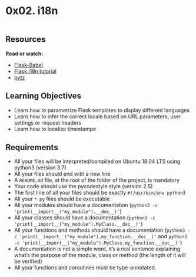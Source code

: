 # 0x02. i18n

<div class="panel-body">
    <p><img src="https://s3.amazonaws.com/alx-intranet.hbtn.io/uploads/medias/2020/1/91e1c50322b2428428f9.jpeg?X-Amz-Algorithm=AWS4-HMAC-SHA256&amp;X-Amz-Credential=AKIARDDGGGOUSBVO6H7D%2F20240207%2Fus-east-1%2Fs3%2Faws4_request&amp;X-Amz-Date=20240207T150652Z&amp;X-Amz-Expires=86400&amp;X-Amz-SignedHeaders=host&amp;X-Amz-Signature=110c8fefeaf507b0895e5ddc8c138757542043d19cf04900557d45222a42eb8c" alt="" loading="lazy" style=""></p>

<h2>Resources</h2>

<p><strong>Read or watch:</strong></p>

<ul>
<li><a href="/rltoken/0m4Qykp52fFH-dPzlWIdkw" title="Flask-Babel" target="_blank">Flask-Babel</a></li>
<li><a href="/rltoken/RtGz7pI7TKnYqrMMG9rWMg" title="Flask i18n tutorial" target="_blank">Flask i18n tutorial</a></li>
<li><a href="/rltoken/9ocHNLN1lSTW3ioCNGCzbA" title="pytz" target="_blank">pytz</a></li>
</ul>

<h2>Learning Objectives</h2>

<ul>
<li>Learn how to parametrize Flask templates to display different languages</li>
<li>Learn how to infer the correct locale based on URL parameters, user settings or request headers</li>
<li>Learn how to localize timestamps</li>
</ul>

<h2>Requirements</h2>

<ul>
<li>All your files will be interpreted/compiled on Ubuntu 18.04 LTS using python3 (version 3.7)</li>
<li>All your files should end with a new line</li>
<li>A <code>README.md</code> file, at the root of the folder of the project, is mandatory</li>
<li>Your code should use the pycodestyle style (version 2.5)</li>
<li>The first line of all your files should be exactly <code>#!/usr/bin/env python3</code></li>
<li>All your <code>*.py</code> files should be executable</li>
<li>All your modules should have a documentation (<code>python3 -c 'print(__import__("my_module").__doc__)'</code>)</li>
<li>All your classes should have a documentation (<code>python3 -c 'print(__import__("my_module").MyClass.__doc__)'</code>)</li>
<li>All your functions and methods should have a documentation (<code>python3 -c 'print(__import__("my_module").my_function.__doc__)'</code> and <code>python3 -c 'print(__import__("my_module").MyClass.my_function.__doc__)'</code>)</li>
<li>A documentation is not a simple word, it’s a real sentence explaining what’s the purpose of the module, class or method (the length of it will be verified)</li>
<li>All your functions and coroutines must be type-annotated.</li>
</ul>

  </div>